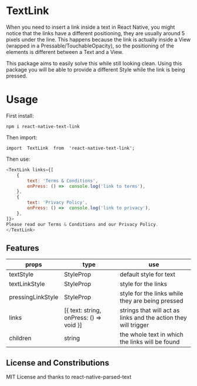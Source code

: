 # TextLink

When you need to insert a link inside a text in React Native, you might notice that the links have a different positioning, they are usually around 5 pixels under the line. This happens because the link is actually inside a View (wrapped in a Pressable/TouchableOpacity), so the positioning of the elements is different between a Text and a View.

This package aims to easily solve this while still looking clean. Using this package you will be able to provide a different Style while the link is being pressed.

# Usage

First install:

    npm i react-native-text-link
Then import: 

    import  TextLink  from  'react-native-text-link';
Then use:
```js
<TextLink links={[
	{
		text: 'Terms & Conditions',
		onPress: () =>  console.log('link to terms'),
	},
	{
		text: 'Privacy Policy',
		onPress: () =>  console.log('link to privacy'),
	},
]}>
Please read our Terms & Conditions and our Privacy Policy.
</TextLink>
```

## Features

|props|type|use|
|--|--| --|
| textStyle | StyleProp<TextStyle> |default style for text
| textLinkStyle| StyleProp<TextStyle> |	style for the links
| pressingLinkStyle|StyleProp<TextStyle> |style for the links while they are being pressed
| links | [{ text: string, onPress: () => void }]	| strings that will act as links and the action they will trigger
|children| string |the whole text in which the links will be found


## License and Constributions

MIT License and thanks to react-native-parsed-text
